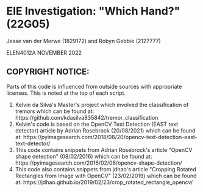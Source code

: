 # EIE Investigation: "Which Hand?" (22G05)
Jesse van der Merwe (1829172) and Robyn Gebbie (2127777)

ELEN4012A NOVEMBER 2022

## COPYRIGHT NOTICE: 
Parts of this code is influenced from outside sources with appropriate licenses. This is noted at the top of each script.
<ol>
<li>Kelvin da Silva's Master's project which involved the classification of tremors which can be found at: https://github.com/kdasilva835842/tremor_classification
<li>Kelvin's code is based on the OpenCV Text Detection (EAST text detector) article by Adrian Rosebrock (20/08/2021) which can be found at: https://pyimagesearch.com/2018/08/20/opencv-text-detection-east-text-detector/
<li>This code contains snippets from Adrian Rosebrock's article "OpenCV shape detection" (08/02/2016) which can be found at: https://pyimagesearch.com/2016/02/08/opencv-shape-detection/ 
<li>This code also contains snippets from jdhao's article "Cropping Rotated Rectangles from Image with OpenCV" (23/02/2019) which can be found at: https://jdhao.github.io/2019/02/23/crop_rotated_rectangle_opencv/

